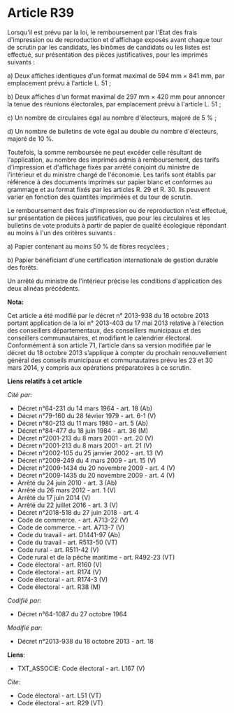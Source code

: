 # Article R39

Lorsqu'il est prévu par la loi, le remboursement par l'Etat des frais d'impression ou de reproduction et d'affichage exposés
avant chaque tour de scrutin par les candidats, les binômes de candidats ou les listes est effectué, sur présentation des
pièces justificatives, pour les imprimés suivants : 

a) Deux affiches identiques d'un format maximal de 594 mm × 841 mm, par emplacement prévu à l'article L. 51 ; 

b) Deux affiches d'un format maximal de 297 mm × 420 mm pour annoncer la tenue des réunions électorales, par emplacement
prévu à l'article L. 51 ; 

c) Un nombre de circulaires égal au nombre d'électeurs, majoré de 5 % ; 

d) Un nombre de bulletins de vote égal au double du nombre d'électeurs, majoré de 10 %. 

Toutefois, la somme remboursée ne peut excéder celle résultant de l'application, au nombre des imprimés admis à
remboursement, des tarifs d'impression et d'affichage fixés par arrêté conjoint du ministre de l'intérieur et du ministre
chargé de l'économie. Les tarifs sont établis par référence à des documents imprimés sur papier blanc et conformes au
grammage et au format fixés par les articles R. 29 et R. 30. Ils peuvent varier en fonction des quantités imprimées et du
tour de scrutin. 

Le remboursement des frais d'impression ou de reproduction n'est effectué, sur présentation de pièces justificatives, que
pour les circulaires et les bulletins de vote produits à partir de papier de qualité écologique répondant au moins à l'un des
critères suivants : 

a) Papier contenant au moins 50 % de fibres recyclées ; 

b) Papier bénéficiant d'une certification internationale de gestion durable des forêts. 

Un arrêté du ministre de l'intérieur précise les conditions d'application des deux alinéas précédents.

**Nota:**

Cet article a été modifié par le décret n° 2013-938 du 18 octobre 2013 portant application de la loi n° 2013-403 du 17 mai
2013 relative à l'élection des conseillers départementaux, des conseillers municipaux et des conseillers communautaires, et
modifiant le calendrier électoral. Conformément à son article 71, l’article dans sa version modifiée par le décret du 18
octobre 2013 s’applique à compter du prochain renouvellement général des conseils municipaux et communautaires prévu les 23
et 30 mars 2014, y compris aux opérations préparatoires à ce scrutin.

**Liens relatifs à cet article**

_Cité par_:

  - Décret n°64-231 du 14 mars 1964 - art. 18 (Ab)
  - Décret n°79-160 du 28 février 1979 - art. 6-1 (V)
  - Décret n°80-213 du 11 mars 1980 - art. 5 (Ab)
  - Décret n°84-477 du 18 juin 1984 - art. 36 (M)
  - Décret n°2001-213 du 8 mars 2001 - art. 20 (V)
  - Décret n°2001-213 du 8 mars 2001 - art. 21 (V)
  - Décret n°2002-105 du 25 janvier 2002 - art. 13 (V)
  - Décret n°2009-249 du 4 mars 2009 - art. 15 (V)
  - Décret n°2009-1434 du 20 novembre 2009 - art. 4 (V)
  - Décret n°2009-1435 du 20 novembre 2009 - art. 4 (V)
  - Arrêté du 24 juin 2010 - art. 3 (Ab)
  - Arrêté du 26 mars 2012 - art. 1 (V)
  - Arrêté du 17 juin 2014 (V)
  - Arrêté du 22 juillet 2016 - art. 3 (V)
  - Décret n°2018-518 du 27 juin 2018 - art. 4
  - Code de commerce. - art. A713-22 (V)
  - Code de commerce. - art. A713-7 (V)
  - Code du travail - art. D1441-97 (Ab)
  - Code du travail - art. R513-50 (VT)
  - Code rural - art. R511-42 (V)
  - Code rural et de la pêche maritime - art. R492-23 (VT)
  - Code électoral - art. R160 (V)
  - Code électoral - art. R174 (V)
  - Code électoral - art. R174-3 (V)
  - Code électoral - art. R38 (M)

_Codifié par_:

  - Décret n°64-1087 du 27 octobre 1964

_Modifié par_:

  - Décret n°2013-938 du 18 octobre 2013 - art. 18

**Liens**:

  - TXT_ASSOCIE: Code électoral - art. L167 (V)

_Cite_:

  - Code électoral - art. L51 (VT)
  - Code électoral - art. R29 (VT)
